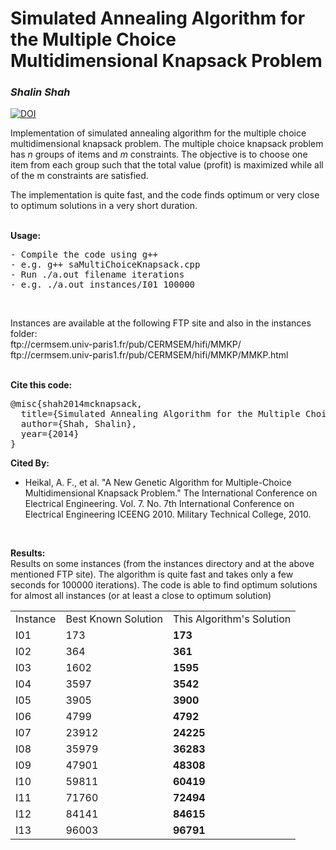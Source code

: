 <H1>Simulated Annealing Algorithm for the Multiple Choice Multidimensional Knapsack Problem</H1>

<i><h3>Shalin Shah</h3></i>
<a href="https://zenodo.org/badge/latestdoi/134318963"><img src="https://zenodo.org/badge/134318963.svg" alt="DOI"></a>

<P>Implementation of simulated annealing algorithm for the multiple choice  multidimensional knapsack problem. The multiple choice knapsack problem has <I>n</I> groups of items and <I>m</I> constraints. The objective is to choose one item from each group such that the total value (profit) is maximized while all of the m constraints are satisfied. </P>
<p>
The implementation is quite fast, and the code finds optimum or very close to optimum solutions in a very short duration.
</p>
<br>
<b>Usage:</b>
<pre>
- Compile the code using g++
- e.g. g++ saMultiChoiceKnapsack.cpp
- Run ./a.out filename iterations
- e.g. ./a.out instances/I01 100000
</pre>
<br>
<P>Instances are available at the following FTP site and also in the instances folder:<br>
ftp://cermsem.univ-paris1.fr/pub/CERMSEM/hifi/MMKP/<br>
ftp://cermsem.univ-paris1.fr/pub/CERMSEM/hifi/MMKP/MMKP.html</br>
</P>
<br>
<b>Cite this code:</b>
<pre>
@misc{shah2014mcknapsack,
  title={Simulated Annealing Algorithm for the Multiple Choice Multidimensional Knapsack Problem},
  author={Shah, Shalin},
  year={2014}
}
</pre>
<b>Cited By:</b>
<ul>
  <li>Heikal, A. F., et al. "A New Genetic Algorithm for Multiple-Choice Multidimensional Knapsack Problem." The International Conference on Electrical Engineering. Vol. 7. No. 7th International Conference on Electrical Engineering ICEENG 2010. Military Technical College, 2010.</li>
</ul><br>

<b>Results:</b><br>
Results on some instances (from the instances directory and at the above mentioned FTP site). The algorithm is quite fast and takes only a few seconds for 100000 iterations). The code is able to find optimum solutions for almost all instances (or at least a close to optimum solution)<br>
<table>
	<tr><td>Instance</td><td>Best Known Solution</td><td>This Algorithm's Solution</td></tr>
	<tr><td>I01</td><td>173</td><td><b>173</b></td></tr>
  <tr><td>I02</td><td>364</td><td><b>361</b></td></tr>
  <tr><td>I03</td><td>1602</td><td><b>1595</b></td></tr>
  <tr><td>I04</td><td>3597</td><td><b>3542</b></td></tr>
  <tr><td>I05</td><td>3905</td><td><b>3900</b></td></tr>
  <tr><td>I06</td><td>4799</td><td><b>4792</b></td></tr>
  <tr><td>I07</td><td>23912</td><td><b>24225</b></td></tr>
  <tr><td>I08</td><td>35979</td><td><b>36283</b></td></tr>
  <tr><td>I09</td><td>47901</td><td><b>48308</b></td></tr>
  <tr><td>I10</td><td>59811</td><td><b>60419</b></td></tr>
  <tr><td>I11</td><td>71760</td><td><b>72494</b></td></tr>
  <tr><td>I12</td><td>84141</td><td><b>84615</b></td></tr>
  <tr><td>I13</td><td>96003</td><td><b>96791</b></td></tr>
</table><br>
